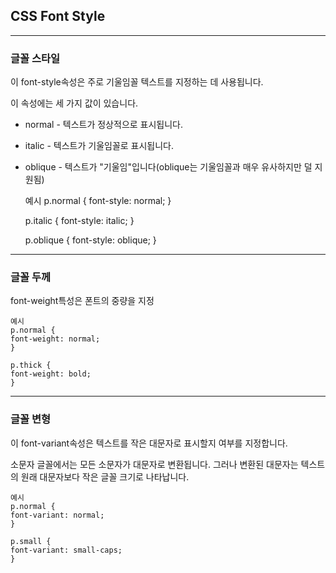 ## CSS Font Style

---

### 글꼴 스타일

이 font-style속성은 주로 기울임꼴 텍스트를 지정하는 데 사용됩니다.

이 속성에는 세 가지 값이 있습니다.

- normal - 텍스트가 정상적으로 표시됩니다.
- italic - 텍스트가 기울임꼴로 표시됩니다.
- oblique - 텍스트가 "기울임"입니다(oblique는 기울임꼴과 매우 유사하지만 덜 지원됨)

  예시
  p.normal {
  font-style: normal;
  }

  p.italic {
  font-style: italic;
  }

  p.oblique {
  font-style: oblique;
  }

---

### 글꼴 두께

font-weight특성은 폰트의 중량을 지정

    예시
    p.normal {
    font-weight: normal;
    }

    p.thick {
    font-weight: bold;
    }

---

### 글꼴 변형

이 font-variant속성은 텍스트를 작은 대문자로 표시할지 여부를 지정합니다.

소문자 글꼴에서는 모든 소문자가 대문자로 변환됩니다. 그러나 변환된 대문자는 텍스트의 원래 대문자보다 작은 글꼴 크기로 나타납니다.

    예시
    p.normal {
    font-variant: normal;
    }

    p.small {
    font-variant: small-caps;
    }
